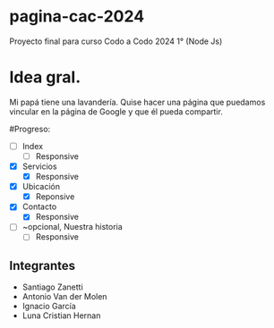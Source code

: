 # pagina-cac-2024
Proyecto final para curso Codo a Codo 2024 1° (Node Js)

# Idea gral.
Mi papá tiene una lavandería. Quise hacer una página que puedamos vincular en la página de Google y que él pueda compartir.

#Progreso:
- [ ] Index
    - [ ] Responsive
- [x] Servicios
    - [x] Responsive
- [x] Ubicación
    - [x] Reponsive
- [x] Contacto
    - [x] Responsive
- [ ] ~opcional, Nuestra historia
    - [ ] Responsive

## Integrantes
* Santiago Zanetti
* Antonio Van der Molen
* Ignacio García
* Luna Cristian Hernan
